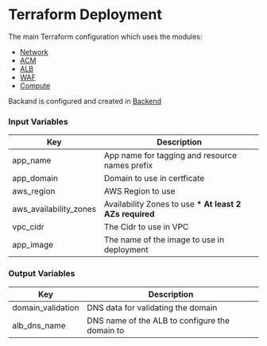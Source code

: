 # Terraform Deployment
The main Terraform configuration which uses the modules:
* [Network](../modules/network/README.md)
* [ACM](../modules/acm-certificate/README.md)
* [ALB](../modules/alb/README.md)
* [WAF](../modules/waf/README.md)
* [Compute](../modules/compute/README.md)

Backand is configured and created in [Backend](../backend/README.md)
### Input Variables

| Key                    | Description                                    |
| ---------------------- | ---------------------------------------------- |
| app_name               | App name for tagging and resource names prefix |
| app_domain             | Domain to use in certficate                    |
| aws_region             | AWS Region to use                              |
| aws_availability_zones | Availability Zones to use **\* At least 2 AZs required**|
| vpc_cidr               | The Cidr to use in VPC                         |
| app_image              | The name of the image to use in deployment     |

### Output Variables

| Key               | Description                                    |
| ----------------- | ---------------------------------------------- |
| domain_validation | DNS data for validating the domain             |
| alb_dns_name      | DNS name of the ALB to configure the domain to |
